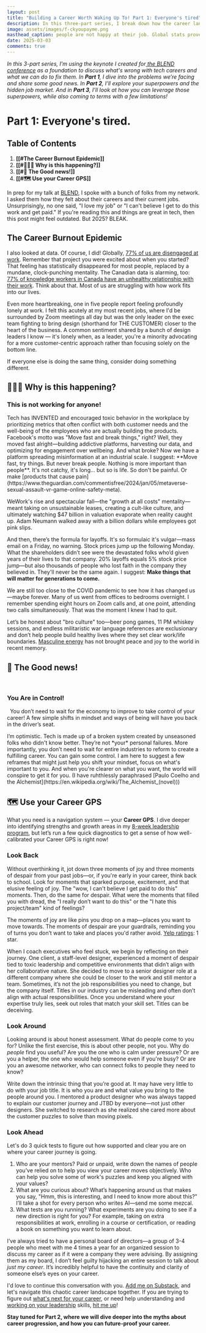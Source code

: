 ```yaml
---
layout: post
title: "Building a Career Worth Waking Up To! Part 1: Everyone's tired"
description: In this three-part series, I break down how the career landscape is shifting and what you can do to build a career worth waking up to.
image: assets/images/f-ckyoupayme.png
masthead_caption: people are not happy at their job. Global stats prove this too.
date: 2025-03-03
comments: true
---
```

_In this 3-part series, I’m using the keynote I created for[ the BLEND conference](https://www.blendconf.co/) as a foundation to discuss what's wrong with tech careers and what we can do to fix them. In **Part 1**, I dive into the problems we’re facing and share some good news. In **Part 2**, I’ll explore your superpowers and the hidden job market. And in **Part 3**, I’ll look at how you can leverage those superpowers, while also coming to terms with a few limitations!_

# Part 1: Everyone's tired.

## Table of Contents

1. **[[#The Career Burnout Epidemic]]**
2. **[[#🤦🏾‍♂️ Why is this happening?]]**
3. **[[#🌟 The Good news!]]**
4. **[[#🗺️ Use your Career GPS]]**

In prep for my talk at [BLEND](https://www.blendconf.co/), I spoke with a bunch of folks from my network. I asked them how they felt about their careers and their current jobs. Unsurprisingly, no one said, "I love my job" or "I can't believe I get to do this work and get paid." If you're reading this and things are great in tech, then this post might feel outdated. But 2025? BLEAK.

## The Career Burnout Epidemic
I also looked at data. Of course, I did! Globally, [77% of us are disengaged at work](https://www.gallup.com/workplace/349484/state-of-the-global-workplace.aspx). Remember that project you were excited about when you started? That feeling has statistically disappeared for most people, replaced by a mundane, clock-punching mentality. The Canadian data is alarming, too: [77% of knowledge workers in Canada have an unhealthy relationship with their work](https://press.hp.com/content/dam/sites/garage-press/press/press-kits/2023/hp-work-relationship-index/_HP%20WRI%2023%20Whitepaper%20Report_091923.pdf). Think about that. Most of us are struggling with how work fits into our lives.

Even more heartbreaking, one in five people report feeling profoundly lonely at work. I felt this acutely at my most recent jobs, where I'd be surrounded by Zoom meetings all day but was the only leader on the exec team fighting to bring design (shorthand for THE CUSTOMER) closer to the heart of the business. A common sentiment shared by a bunch of design leaders I know — it's lonely when, as a leader, you're a minority advocating for a more customer-centric approach rather than focusing solely on the bottom line. 

If everyone else is doing the same thing, consider doing something different.


## 🤦🏾‍♂️ Why is this happening?

<div class="callout callout-left">
  <span class="fa fa-thumbs-down"></span> 
 <h3>This is not working for anyone!</h3>
Tech has INVENTED and encouraged toxic behavior in the workplace by prioritizing metrics that often conflict with both customer needs and the well-being of the employees who are actually building the products.

</div>
Facebook's motto was "Move fast and break things," right? Well, they moved fast alright—building addictive platforms, harvesting our data, and optimizing for engagement over wellbeing. And what broke? Now we have a platform spreading misinformation at an industrial scale. 
I suggest:
**Move fast, try things. But never break people. Nothing is more important than people**. It's not catchy, it's long... but so is life. So don't be painful. Or make [products that cause pain](https://www.theguardian.com/commentisfree/2024/jan/05/metaverse-sexual-assault-vr-game-online-safety-meta). 

WeWork's rise and spectacular fall—the "growth at all costs" mentality—meant taking on unsustainable leases, creating a cult-like culture, and ultimately watching $47 billion in valuation evaporate when reality caught up. Adam Neumann walked away with a billion dollars while employees got pink slips.

And then, there’s the formula for layoffs. It's so formulaic it's vulgar—mass email on a Friday, no warning. Stock prices jump up the following Monday. What the shareholders didn’t see were the devastated folks who’d given years of their lives to that company. 20% layoffs equals 5% stock price jump—but also thousands of people who lost faith in the company they believed in. They'll never be the same again.
I suggest:
**Make things that will matter for generations to come.**

We are still too close to the COVID pandemic to see how it has changed us—maybe forever. Many of us went from offices to bedrooms overnight. I remember spending eight hours on Zoom calls and, at one point, attending two calls simultaneously. That was the moment I knew I had to quit.

Let’s be honest about "bro culture" too—beer pong games, 11 PM whiskey sessions, and endless militaristic war language references are exclusionary and don’t help people build healthy lives where they set clear work/life boundaries. [Masculine energy](https://theconversation.com/why-does-mark-zuckerberg-want-more-masculine-energy-in-the-corporate-world-the-patriarchy-is-still-in-charge-248600) has not brought peace and joy to the world in recent memory.

## 🌟  The Good news!
<div class="callout callout-left">

  <span class="fa fa-bullhorn"></span> 
  <h3>You Are in Control!</h3>
  You don’t need to wait for the economy to improve to take control of your career! A few simple shifts in mindset and ways of being will have you back in the driver’s seat. 
</div>
I’m optimistic. Tech is made up of a broken system created by unseasoned folks who didn't know better. They’re not *your* personal failures. More importantly, you don’t need to wait for entire industries to reform to create a fulfilling career. You can gain some control. I am here to suggest a few reframes that might just help you shift your mindset, focus on what's important to you. And when you're clearer on what you want, the world will conspire to get it for you. (I have ruhthlessly paraphrased [Paulo Coelho and the Alchemist](https://en.wikipedia.org/wiki/The_Alchemist_(novel))) 

## 🗺️ Use your Career GPS

What you need is a navigation system — your **Career GPS**. I dive deeper into identifying strengths and growth areas in my [8-week leadership program](https://www.diesh.ca/CoachingForLeaders.html), but let’s run a few quick diagnostics to get a sense of how well-calibrated your Career GPS is right now!

### Look Back
Without overthinking it, jot down three moments of joy and three moments of despair from your past jobs—or, if you're early in your career, think back to school. Look for moments that sparked purpose, excitement, and that elusive feeling of joy. The "wow, I can't believe I get paid to do this" moments. Then, do the same for despair. What were the moments that filled you with dread, the "I really don’t want to do this" or the "I hate this project/team" kind of feelings? 

The moments of joy are like pins you drop on a map—places you want to move towards. The moments of despair are your guardrails, reminding you of turns you don’t want to take and places you'd rather avoid. [Yelp ratings](https://cloutly.com/blog/funniest-yelp-reviews/): 1 star.

When I coach executives who feel stuck, we begin by reflecting on their journey. One client, a staff-level designer, experienced a moment of despair tied to toxic leadership and competitive environments that didn’t align with her collaborative nature. She decided to move to a senior designer role at a different company where she could be closer to the work and still mentor a team. Sometimes, it’s not the job responsibilities you need to change, but the company itself. Titles in our industry can be misleading and often don’t align with actual responsibilities. Once you understand where your expertise truly lies, seek out roles that match your skill set. Titles can be deceiving.

### Look Around
Looking around is about honest assessment. What do people come to you for? Unlike the first exercise, this is about other people, not you. Why do *people* find you useful? Are you the one who is calm under pressure? Or are you a helper, the one who would help someone even if you're busy? Or are you an awesome networker, who can connect folks to people they need to know? 

Write down the intrinsic thing that you’re good at. It may have very little to do with your job title. It is who you are and what value you bring to the people around you. I mentored a product designer who was always tapped to explain our customer journey and JTBD by everyone—not just other designers. She switched to research as she realized she cared more about the customer puzzles to solve than moving pixels.

### Look Ahead
Let's do 3 quick tests to figure out how supported and clear you are on where your career journey is going. 

<ol> 
<li>Who are your mentors? Paid or unpaid, write down the names of people you’ve relied on to help you view your career moves objectively. Who can help you solve some of work's puzzles and keep you aligned with your values?</li> 
<li>What are you curious about? What’s happening around us that makes you say, "Hmm, this is interesting, and I need to know more about this?" I’ll take a shot for every person who writes AI—send me some mezcal.</li> 
<li>What tests are you running? What experiments are you doing to see if a new direction is right for you? For example, taking on extra responsibilities at work, enrolling in a course or certification, or reading a book on something you want to learn about.</li> 
</ol> 

I’ve always tried to have a personal board of directors—a group of 3-4 people who meet with me 4 times a year for an organized session to discuss my career as if it were a company they were advising. By assigning them as my board, I don’t feel guilty hijacking an entire session to talk about _just my career_. It’s incredibly helpful to have the continuity and clarity of someone else’s eyes on your career.

I'd love to continue this conversation with you. <a href="#contact" class="next scrolly">Add me on Substack</a>, and let's navigate this chaotic career landscape together. If you are trying to figure out [what's next for your career](https://www.diesh.ca/NextUp.html), or need help understanding and [working on your leadership](https://www.diesh.ca/CoachingForLeaders.html) skills, <a href="#contact" class="next scrolly">hit me up</a>!

**Stay tuned for Part 2, where we will dive deeper into the myths about career progression, and how you can future-proof your career.**

